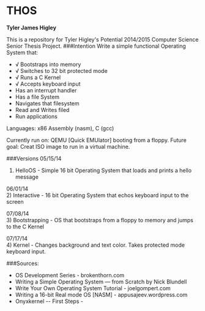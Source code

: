 THOS
=================
**Tyler James Higley**

This is a repository for Tyler Higley's Potential 2014/2015 Computer Science Senior Thesis Project. 
###Intention
Write a simple functional Operating System that:
- √ Bootstraps into memory
- √ Switches to 32 bit protected mode
- √ Runs a C Kernel
- √ Accepts keyboard input
- Has an interrupt handler
- Has a file System
- Navigates that filesystem
- Read and Writes filed
- Run applications

Languages: x86 Assembly (nasm), C (gcc)

Currently run on: QEMU [Quick EMUlator] booting from a floppy.
Future goal: Creat ISO image to run in a virtual machine.

###Versions
05/15/14  
1) HelloOS - Simple 16 bit Operating System that loads and prints a hello message



06/01/14  
2) Interactive - 16 bit Operating System that echos keyboard input to the screen



07/08/14  
3) Bootstrapping - OS that bootstraps from a floppy to memory and jumps to the C Kernel



07/17/14  
4) Kernel - Changes background and text color. Takes protected mode keyboard input.


###Sources:
- OS Development Series - brokenthorn.com
- Writing a Simple Operating System — from Scratch by Nick Blundell
- Write Your Own Operating System Tutorial - joelgompert.com
- Writing a 16-bit Real mode OS [NASM] - appusajeev.wordpress.com
- Onyxkernel -- First Steps -
